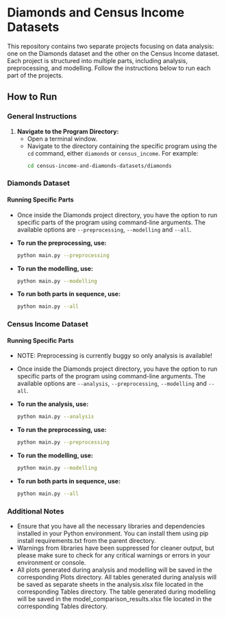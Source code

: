 # Diamonds and Census Income Datasets

This repository contains two separate projects focusing on data analysis: one on the Diamonds dataset and the other on the Census Income dataset. Each project is structured into multiple parts, including analysis, preprocessing, and modelling. Follow the instructions below to run each part of the projects.

## How to Run

### General Instructions
1. **Navigate to the Program Directory:**
   - Open a terminal window.
   - Navigate to the directory containing the specific program using the `cd` command, either `diamonds` or `census_income`. For example:
     ```bash
     cd census-income-and-diamonds-datasets/diamonds
     ```

### Diamonds Dataset

#### Running Specific Parts
- Once inside the Diamonds project directory, you have the option to run specific parts of the program using command-line arguments. The available options are `--preprocessing`, `--modelling` and `--all`.

- **To run the preprocessing, use:**
  ```bash
  python main.py --preprocessing

- **To run the modelling, use:**
  ```bash
  python main.py --modelling

- **To run both parts in sequence, use:**
  ```bash
  python main.py --all

### Census Income Dataset

#### Running Specific Parts
- NOTE: Preprocessing is currently buggy so only analysis is available!
- Once inside the Diamonds project directory, you have the option to run specific parts of the program using command-line arguments. The available options are `--analysis`, `--preprocessing`, `--modelling` and `--all`.

- **To run the analysis, use:**
  ```bash
  python main.py --analysis

- **To run the preprocessing, use:**
  ```bash
  python main.py --preprocessing
  
- **To run the modelling, use:**
  ```bash
  python main.py --modelling

- **To run both parts in sequence, use:**
  ```bash
  python main.py --all

### Additional Notes

- Ensure that you have all the necessary libraries and dependencies installed in your Python environment. You can install them using pip install requirements.txt from the parent directory.
- Warnings from libraries have been suppressed for cleaner output, but please make sure to check for any critical warnings or errors in your environment or console.
- All plots generated during analysis and modelling will be saved in the corresponding Plots directory.
All tables generated during analysis will be saved as separate sheets in the analysis.xlsx file located in the corresponding Tables directory.
The table generated during modelling will be saved in the model_comparison_results.xlsx file located in the corresponding Tables directory.
